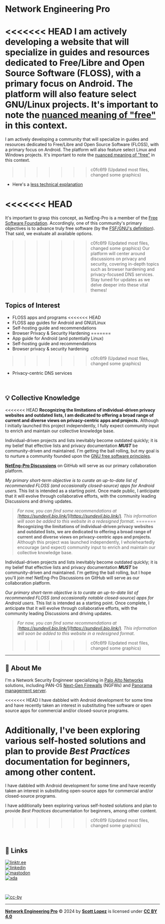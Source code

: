 # Network Engineering Pro

<<<<<<< HEAD
I am actively developing a website that will specialize in guides and resources dedicated to Free/Libre and Open Source Software (FLOSS), with a primary focus on Android. The platform will also feature select GNU/Linux projects. It's important to note the [nuanced meaning of "free"](https://www.gnu.org/philosophy/free-sw.html) in this context.
=======
I am actively developing a community that will specialize in guides and resources dedicated to Free/Libre and Open Source Software (FLOSS), with a primary focus on Android. The platform will also feature select Linux and Windows projects. It's important to note the [nuanced meaning of "free"](https://www.gnu.org/philosophy/free-sw.html) in this context.
>>>>>>> c0fc6f9 (Updated most files, changed some graphics)
 
* Here's a [less technical explanation](https://itsfoss.com/what-is-foss/#free-in-free-and-open-source-software-does-not-mean-free-of-cost)

<<<<<<< HEAD
=======
It's important to grasp this concept, as NetEng-Pro is a member of the [Free Software Foundation](https://www.fsf.org). Accordingly, one of this community's primary objectives is to advance truly free software (by the [FSF/GNU's definition](https://www.gnu.org/philosophy/free-sw.html#fs-definition)). That said, we evaluate all available options.

>>>>>>> c0fc6f9 (Updated most files, changed some graphics)
Our platform will center around discussions on privacy and security, covering in-depth topics such as browser hardening and privacy-focused DNS services. Stay tuned for updates as we delve deeper into these vital themes!

## Topics of Interest
  * FLOSS apps and programs
<<<<<<< HEAD
  * FLOSS app guides for Android and GNU/Linux
  * Self-hosting guide and recommendations
  * Browser Privacy & Security Hardening
=======
  * App guide for Android (and potentially Linux)
  * Self-hosting guide and recommendations
  * Browser privacy & security hardening
>>>>>>> c0fc6f9 (Updated most files, changed some graphics)
  * Privacy-centric DNS services

&NonBreakingSpace; <!-- space for clarity -->

## 💡 Collective Knowledge

<<<<<<< HEAD
**Recognizing the limitations of individual-driven privacy websites and outdated lists, I am dedicated to offering a broad range of current and diverse views on privacy-centric apps and projects.** Although I initially launched this project independently, I fully expect community input to enrich and maintain our collective knowledge base.

Individual-driven projects and lists inevitably become outdated quickly; it is my belief that effective lists and privacy documentation ***MUST*** be community-driven and maintained. I'm getting the ball rolling, but my goal is to nurture a community founded upon the [GNU free software principles](https://www.gnu.org/philosophy/free-sw.html).

**[NetEng-Pro Discussions](https://github.com/NetEng-Pro/neteng-pro.github.io/discussions)** on GitHub will serve as our primary collaboration platform.

*My primary short-term objective is to curate an up-to-date list of recommended FLOSS (and occasionally closed-source) apps for Android users.* This list is intended as a starting point. Once made public, I anticipate that it will evolve through collaborative efforts, with the community leading Discussions and driving updates.

> *For now, you can find some recommendations at [https://sundevil.bio.link/](https://sundevil.bio.link/). This information will soon be added to this website in a redesigned format.*
=======
**Recognizing the limitations of individual-driven privacy websites and outdated lists, we are dedicated to offering a broad range of current and diverse views on privacy-centric apps and projects.** Although this project was launched independently, I wholeheartedly encourage (and expect) community input to enrich and maintain our collective knowledge base.

Individual-driven projects and lists inevitably become outdated quickly; it is my belief that effective lists and privacy documentation ***MUST*** be community-driven and maintained. I'm getting the ball rolling, but I hope you'll join me! NetEng-Pro Discussions on GitHub will serve as our collaboration platform.

*Our primary short-term objective is to curate an up-to-date list of recommended FLOSS (and occasionally notable closed-source) apps for Android users.* This list is intended as a starting point. Once complete, I anticipate that it will evolve through collaborative efforts, with the community leading Discussions and driving updates.

>*For now, you can find some recommendations at [https://sundevil.bio.link/](https://sundevil.bio.link/). This information will soon be added to this website in a redesigned format.*
>>>>>>> c0fc6f9 (Updated most files, changed some graphics)

---
## 🚀 About Me
 
I'm a Network Security Enginneer specializing in [Palo Alto Networks](https://www.paloaltonetworks.com) solutions, including PAN-OS [Next-Gen Firewalls](https://docs.paloaltonetworks.com/pan-os) (NGFWs) and [Panorama management server](https://docs.paloaltonetworks.com/panorama).
 
<<<<<<< HEAD
I have dabbled with Android development for some time and have recently taken an interest in substituting free software or open source apps for commercial and/or closed-source programs.
  
Additionally, I've been exploring various self-hosted solutions and plan to provide *Best Practices* documentation for beginners, among other content.
=======
I have dabbled with Android development for some time and have recently taken an interest in substituting open-source apps for commercial and/or closed-source programs.
  
I have additionally been exploring various self-hosted solutions and plan to provide *Best Practices* documentation for beginners, among other content.
>>>>>>> c0fc6f9 (Updated most files, changed some graphics)

&NonBreakingSpace; <!-- space for clarity -->

## 🔗 Links

[![linktr.ee](https://img.shields.io/badge/linktree-43E55E?style=for-the-badge&logo=linktree&logoColor=white)](https://linktr.ee/scottlopez)<br>
[![linkedin](https://img.shields.io/badge/linkedin-0A66C2?style=for-the-badge&logo=linkedin&logoColor=white)](https://www.linkedin.com/in/scottlopez)<br>
[![mastodon](https://img.shields.io/badge/Mastodon-6364FF?style=for-the-badge&logo=Mastodon&logoColor=white)](https://noc.social/@sundevil311)<br>
[![xda](https://img.shields.io/badge/xda%20developers-2DAAE9?style=for-the-badge&logo=xda-developers&logoColor=white)](https://xda.neteng.pro)

&NonBreakingSpace; <!-- space for clarity -->

[![cc-by](https://forthebadge.com/images/badges/cc-by.png)](https://creativecommons.org/licenses/by/4.0/)

---
**[Network Engineering Pro](https://www.neteng.pro/)** &copy; 2024 by **[Scott Lopez](mailto:support@neteng.pro)** is licensed under **[CC BY 4.0](https://creativecommons.org/licenses/by/4.0/?ref=chooser-v1)**
